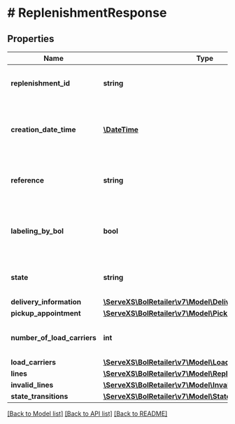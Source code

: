 # # ReplenishmentResponse

## Properties

Name | Type | Description | Notes
------------ | ------------- | ------------- | -------------
**replenishment_id** | **string** | The unique identifier of the replenishment. |
**creation_date_time** | [**\DateTime**](\DateTime.md) | The date and time when this replenishment was created. In ISO 8601 format. |
**reference** | **string** | Custom user defined reference to identify the replenishment. |
**labeling_by_bol** | **bool** | Indicates whether the replenishment will be labeled by bol.com or not. |
**state** | **string** | Indicates the state of this replenishment order. |
**delivery_information** | [**\ServeXS\BolRetailer\v7\Model\DeliveryInformation**](DeliveryInformation.md) |  |
**pickup_appointment** | [**\ServeXS\BolRetailer\v7\Model\PickupAppointment**](PickupAppointment.md) |  | [optional]
**number_of_load_carriers** | **int** | The number of load carriers in this shipment. | [optional]
**load_carriers** | [**\ServeXS\BolRetailer\v7\Model\LoadCarrier[]**](LoadCarrier.md) |  |
**lines** | [**\ServeXS\BolRetailer\v7\Model\ReplenishmentLine[]**](ReplenishmentLine.md) |  |
**invalid_lines** | [**\ServeXS\BolRetailer\v7\Model\InvalidReplenishmentLine[]**](InvalidReplenishmentLine.md) |  |
**state_transitions** | [**\ServeXS\BolRetailer\v7\Model\StateTransition[]**](StateTransition.md) |  |

[[Back to Model list]](../../README.md#models) [[Back to API list]](../../README.md#endpoints) [[Back to README]](../../README.md)

